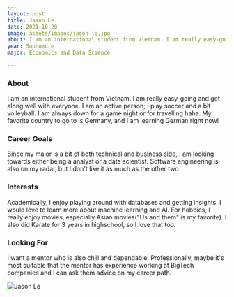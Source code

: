 ```yaml
---
layout: post
title: Jason Le 
date: 2021-10-20
image: assets/images/jason-le.jpg
about: I am an international student from Vietnam. I am really easy-going and get along well with everyone. I am an active person; I play soccer and a bit volleyball. I am always down for a game night or for travelling haha. My favorite country to go to is Germany, and I am learning German right now! 
year: Sophomore
major: Economics and Data Science 

---
```


### About

I am an international student from Vietnam. I am really easy-going and get along well with everyone. I am an active person; I play soccer and a bit volleyball. I am always down for a game night or for travelling haha. 
My favorite country to go to is Germany, and I am learning German right now! 

### Career Goals

Since my major is a bit of both technical and business side, I am looking towards either being a analyst or a data scientist. Software engineering is also on my radar, but I don't like it as much as the other two

### Interests

Academically, I enjoy playing around with databases and getting insights. I would love to learn more about machine learning and AI. 
For hobbies, I really enjoy movies, especially Asian movies("Us and them" is my favorite). I also did Karate for 3 years in highschool, so I love that too.  

### Looking For

I want a mentor who is also chill and dependable. Professionally, maybe it's most suitable that the mentor has experience working at BigTech companies and I can ask them advice on my career path. 

<div class="text-center my-5">
    <img src="{ https://sase-drexel.github.io/mentorship-2021/assets/images/jason-le.jpg | absolute_url }" alt="Jason Le" class="rounded post-img" />
</div>
